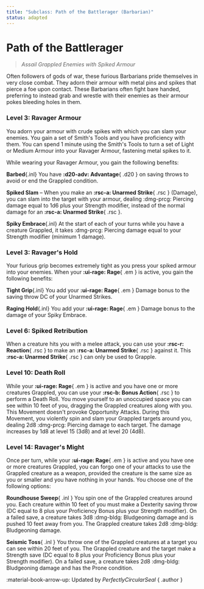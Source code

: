 ```yaml
---
title: "Subclass: Path of the Battlerager (Barbarian)"
status: adapted
---
```


<p style="display:none">
Assail Grappled Enemies with Spiked Armour
</p>

# Path of the Battlerager

> *Assail Grappled Enemies with Spiked Armour*

Often followers of gods of war, these furious Barbarians pride themselves in very close combat. They adorn their armour with metal pins and spikes that pierce a foe upon contact. These Barbarians often fight bare handed, preferring to instead grab and wrestle with their enemies as their armour pokes bleeding holes in them.

### Level 3: Ravager Armour

You adorn your armour with crude spikes with which you can slam your enemies. You gain a set of Smith's Tools and you have proficiency with them. You can spend 1 minute using the Smith's Tools to turn a set of Light or Medium Armour into your Ravager Armour, fastening metal spikes to it. 

While wearing your Ravager Armour, you gain the following benefits:

**Barbed**{.inl} You have **:d20-adv: Advantage**{ .d20 } on saving throws to avoid or end the Grappled condition.

**Spiked Slam** – When you make an **:rsc-a: Unarmed Strike**{ .rsc } (Damage), you can slam into the target with your armour, dealing :dmg-prcg: Piercing damage equal to 1d6 plus your Strength modifier, instead of the normal damage for an **:rsc-a: Unarmed Strike**{ .rsc }.

**Spiky Embrace**{.inl} At the start of each of your turns while you have a creature Grappled, it takes :dmg-prcg: Piercing damage equal to your Strength modifier (minimum 1 damage).

### Level 3: Ravager's Hold

Your furious grip becomes extremely tight as you press your spiked armour into your enemies. When your **:ui-rage: Rage**{ .em } is active, you gain the following benefits:

**Tight Grip**{.inl} You add your **:ui-rage: Rage**{ .em } Damage bonus to the saving throw DC of your Unarmed Strikes.

**Raging Hold**{.inl} You add your **:ui-rage: Rage**{ .em } Damage bonus to the damage of your Spiky Embrace.

### Level 6: Spiked Retribution

When a creature hits you with a melee attack, you can use your **:rsc-r: Reaction**{ .rsc } to make an **:rsc-a: Unarmed Strike**{ .rsc } against it. This **:rsc-a: Unarmed Strike**{ .rsc } can only be used to Grapple.

### Level 10: Death Roll

While your **:ui-rage: Rage**{ .em } is active and you have one or more creatures Grappled, you can use your **:rsc-b: Bonus Action**{ .rsc } to perform a Death Roll. You move yourself to an unoccupied space you can see within 10 feet of you, dragging the Grappled creatures along with you. This Movement doesn't provoke Opportunity Attacks. During this Movement, you violently spin and slam your Grappled targets around you, dealing 2d8 :dmg-prcg: Piercing damage to each target. The damage increases by 1d8 at level 15 (3d8) and at level 20 (4d8).

### Level 14: Ravager's Might

Once per turn, while your **:ui-rage: Rage**{ .em } is active and you have one or more creatures Grappled, you can forgo one of your attacks to use the Grappled creature as a weapon, provided the creature is the same size as you or smaller and you have nothing in your hands. You choose one of the following options:

**Roundhouse Sweep**{ .inl } You spin one of the Grappled creatures around you. Each creature within 10 feet of you must make a Dexterity saving throw (DC equal to 8 plus your Proficiency Bonus plus your Strength modifier). On a failed save, a creature takes 3d8 :dmg-bldg: Bludgeoning damage and is pushed 10 feet away from you. The Grappled creature takes 2d8 :dmg-bldg: Bludgeoning damage.

**Seismic Toss**{ .inl } You throw one of the Grappled creatures at a target you can see within 20 feet of you. The Grappled creature and the target make a Strength save (DC equal to 8 plus your Proficiency Bonus plus your Strength modifier). On a failed save, a creature takes 2d8 :dmg-bldg: Bludgeoning damage and has the Prone condition.

:material-book-arrow-up: Updated by *PerfectlyCircularSeal* 
{ .author }